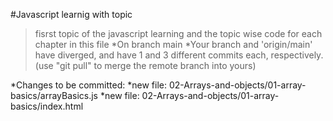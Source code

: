 #Javascript learnig with topic 

 
 >fisrst topic of the javascript learning and the topic wise code for each chapter in this file 
*On branch main
 *Your branch and 'origin/main' have diverged,
 and have 1 and 3 different commits each, respectively.
   (use "git pull" to merge the remote branch into yours)

 *Changes to be committed:
	*new file:   02-Arrays-and-objects/01-array-basics/arrayBasics.js
	*new file:   02-Arrays-and-objects/01-array-basics/index.html

